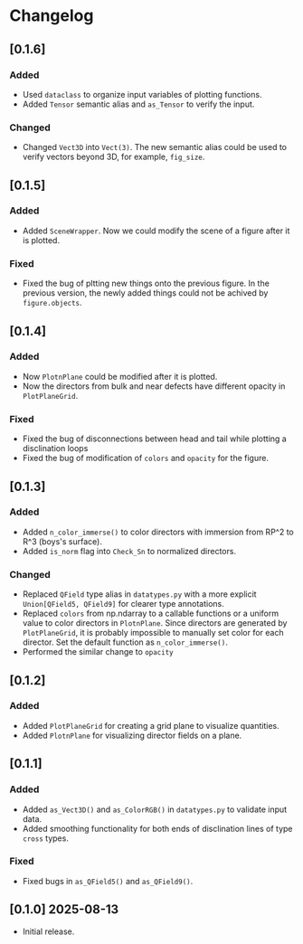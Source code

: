 # Changelog

## [0.1.6]
### Added
 - Used ```dataclass``` to organize input variables of plotting functions.
 - Added ```Tensor``` semantic alias and ```as_Tensor``` to verify the input.
### Changed
 - Changed ```Vect3D``` into ```Vect(3)```. The new semantic alias could be used to verify vectors beyond 3D, for example, ```fig_size```.

## [0.1.5]
### Added
 - Added ```SceneWrapper```. Now we could modify the scene of a figure after it is plotted.
 ### Fixed
 - Fixed the bug of pltting new things onto the previous figure. In the previous version, the newly added things could not be achived by ```figure.objects```.

## [0.1.4]
### Added
 - Now ```PlotnPlane``` could be modified after it is plotted.
 - Now the directors from bulk and near defects have different opacity in ```PlotPlaneGrid```.
### Fixed
 - Fixed the bug of disconnections between head and tail while plotting a disclination loops
 - Fixed the bug of modification of ```colors``` and ```opacity``` for the figure.

## [0.1.3]
### Added
 - Added ```n_color_immerse()``` to color directors with immersion from RP^2 to R^3 (boys's surface).
 - Added ```is_norm``` flag into ```Check_Sn``` to normalized directors.
### Changed
 - Replaced ```QField``` type alias in ```datatypes.py``` with a more explicit ```Union[QField5, QField9]``` for clearer type annotations.
 - Replaced ```colors``` from np.ndarray to a callable functions or a uniform value to color directors in ```PlotnPlane```. Since directors are generated by ```PlotPlaneGrid```, it is probably impossible to manually set color for each director. Set the default function as ```n_color_immerse()```.
  - Performed the similar change to ```opacity```

## [0.1.2]
### Added
 - Added ```PlotPlaneGrid``` for creating a grid plane to visualize quantities.
 - Added ```PlotnPlane``` for visualizing director fields on a plane.

## [0.1.1]
### Added
 - Added ```as_Vect3D()``` and ```as_ColorRGB()``` in ```datatypes.py``` to validate input data.
 - Added smoothing functionality for both ends of disclination lines of type ```cross``` types.
 ### Fixed
- Fixed bugs in `as_QField5()` and `as_QField9()`.

## [0.1.0] 2025-08-13
 - Initial release.
